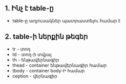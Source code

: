 ## 1. Ինչ է table-ը

- table-ը աղյուսակներ պատրաստելու համար է

## 2․ table-ի ներքին թեգեր

- tr - տող
- td - տող-ի տվյալ
- tհ - ենթավերնագիր
- thead - container ենթավերնագիր համար
- tbody - container body-Ի համար
- ception - վերնագիր
